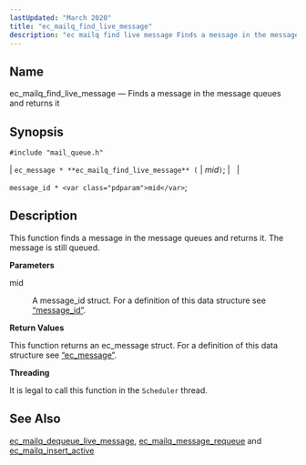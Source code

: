 ```yaml
---
lastUpdated: "March 2020"
title: "ec_mailq_find_live_message"
description: "ec mailq find live message Finds a message in the message queues and returns it ec message ec mailq find live message mid message id mid This function finds a message in the message queues and returns it The message is still queued mid A message id struct For a..."
---
```


<a name="apis.ec_mailq_find_live_message"></a> 
## Name

ec_mailq_find_live_message — Finds a message in the message queues and returns it

## Synopsis

`#include "mail_queue.h"`

| `ec_message * **ec_mailq_find_live_message** (` | <var class="pdparam">mid</var>`)`; |   |

`message_id * <var class="pdparam">mid</var>`;<a name="idp54391360"></a> 
## Description

This function finds a message in the message queues and returns it. The message is still queued.

**<a name="idp54392640"></a> Parameters**

<dl class="variablelist">

<dt>mid</dt>

<dd>

A message_id struct. For a definition of this data structure see [“message_id”](/momentum/3/3-api/structs-message-id).

</dd>

</dl>

**<a name="idp54395968"></a> Return Values**

This function returns an ec_message struct. For a definition of this data structure see [“ec_message”](/momentum/3/3-api/structs-ec-message).

**<a name="idp54397504"></a> Threading**

It is legal to call this function in the `Scheduler` thread.

<a name="idp54399040"></a> 
## See Also

[ec_mailq_dequeue_live_message](/momentum/3/3-api/apis-ec-mailq-dequeue-live-message), [ec_mailq_message_requeue](/momentum/3/3-api/apis-ec-mailq-message-requeue) and [ec_mailq_insert_active](/momentum/3/3-api/apis-ec-mailq-insert-active)